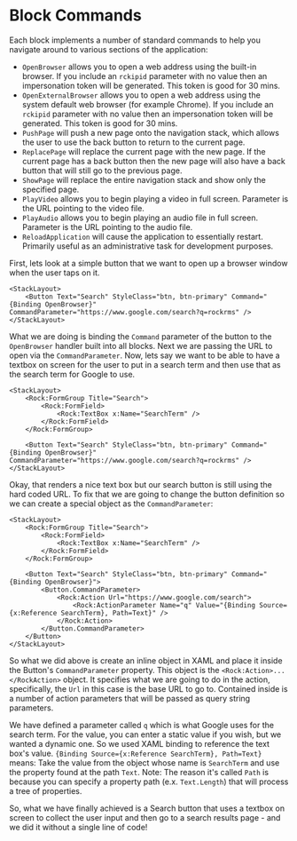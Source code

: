 # Block Commands

Each block implements a number of standard commands to help you navigate around to various sections of the application:

* `OpenBrowser` allows you to open a web address using the built-in browser. If you include an `rckipid` parameter with no value then an impersonation token will be generated. This token is good for 30 mins.
* `OpenExternalBrowser` allows you to open a web address using the system default web browser \(for example Chrome\). If you include an `rckipid` parameter with no value then an impersonation token will be generated. This token is good for 30 mins.
* `PushPage` will push a new page onto the navigation stack, which allows the user to use the back button to return to the current page.
* `ReplacePage` will replace the current page with the new page. If the current page has a back button then the new page will also have a back button that will still go to the previous page.
* `ShowPage` will replace the entire navigation stack and show only the specified page.
* `PlayVideo` allows you to begin playing a video in full screen. Parameter is the URL pointing to the video file.
* `PlayAudio` allows you to begin playing an audio file in full screen. Parameter is the URL pointing to the audio file.
* `ReloadApplication` will cause the application to essentially restart. Primarily useful as an administrative task for development purposes.

First, lets look at a simple button that we want to open up a browser window when the user taps on it.

```text
<StackLayout>
    <Button Text="Search" StyleClass="btn, btn-primary" Command="{Binding OpenBrowser}" CommandParameter="https://www.google.com/search?q=rockrms" />
</StackLayout>
```

What we are doing is binding the `Command` parameter of the button to the `OpenBrowser` handler built into all blocks. Next we are passing the URL to open via the `CommandParameter`. Now, lets say we want to be able to have a textbox on screen for the user to put in a search term and then use that as the search term for Google to use.

```text
<StackLayout>
    <Rock:FormGroup Title="Search">
        <Rock:FormField>
            <Rock:TextBox x:Name="SearchTerm" />
        </Rock:FormField>
    </Rock:FormGroup>

    <Button Text="Search" StyleClass="btn, btn-primary" Command="{Binding OpenBrowser}" CommandParameter="https://www.google.com/search?q=rockrms" />
</StackLayout>
```

Okay, that renders a nice text box but our search button is still using the hard coded URL. To fix that we are going to change the button definition so we can create a special object as the `CommandParameter`:

```text
<StackLayout>
    <Rock:FormGroup Title="Search">
        <Rock:FormField>
            <Rock:TextBox x:Name="SearchTerm" />
        </Rock:FormField>
    </Rock:FormGroup>

    <Button Text="Search" StyleClass="btn, btn-primary" Command="{Binding OpenBrowser}">
        <Button.CommandParameter>
            <Rock:Action Url="https://www.google.com/search">
                <Rock:ActionParameter Name="q" Value="{Binding Source={x:Reference SearchTerm}, Path=Text}" />
            </Rock:Action>
        </Button.CommandParameter>
    </Button>
</StackLayout>
```

So what we did above is create an inline object in XAML and place it inside the Button's `CommandParameter` property. This object is the `<Rock:Action>...</RockAction>` object. It specifies what we are going to do in the action, specifically, the `Url` in this case is the base URL to go to. Contained inside is a number of action parameters that will be passed as query string parameters.

We have defined a parameter called `q` which is what Google uses for the search term. For the value, you can enter a static value if you wish, but we wanted a dynamic one. So we used XAML binding to reference the text box's value. `{Binding Source={x:Reference SearchTerm}, Path=Text}` means: Take the value from the object whose name is `SearchTerm` and use the property found at the path `Text`. Note: The reason it's called `Path` is because you can specify a property path \(e.x. `Text.Length`\) that will process a tree of properties.

So, what we have finally achieved is a Search button that uses a textbox on screen to collect the user input and then go to a search results page - and we did it without a single line of code!

